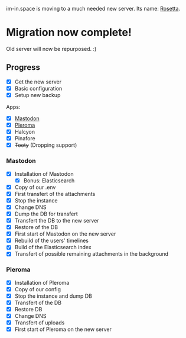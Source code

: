 im-in.space is moving to a much needed new server. Its name: [Rosetta](https://rosetta.im-in.space).

# Migration now complete! 
Old server will now be repurposed. :)

## Progress
- [x] Get the new server
- [x] Basic configuration
- [x] Setup new backup

Apps:

- [x] [Mastodon](#Mastodon)
- [x] [Pleroma](#Pleroma)
- [x] Halcyon 
- [x] Pinafore
- [x] ~~Tooty~~ (Dropping support)

### Mastodon

- [x] Installation of Mastodon
  - [x] Bonus: Elasticsearch
- [x] Copy of our .env
- [x] First transfert of the attachments
- [x] Stop the instance
- [x] Change DNS
- [x] Dump the DB for transfert
- [x] Transfert the DB to the new server
- [x] Restore of the DB
- [x] First start of Mastodon on the new server
- [x] Rebuild of the users' timelines
- [x] Build of the Elasticsearch index
- [x] Transfert of possible remaining attachments in the background

### Pleroma

- [x] Installation of Pleroma
- [x] Copy of our config
- [x] Stop the instance and dump DB
- [x] Transfert of the DB
- [x] Restore DB
- [x] Change DNS
- [x] Transfert of uploads
- [x] First start of Pleroma on the new server
